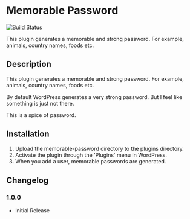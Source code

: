 # Memorable Password

[![Build Status](https://travis-ci.org/ko31/memorable-password.svg)](https://travis-ci.org/ko31/memorable-password)

This plugin generates a memorable and strong password. For example, animals, country names, foods etc.

## Description

This plugin generates a memorable and strong password. For example, animals, country names, foods etc.

By default WordPress generates a very strong password. But I feel like something is just not there.

This is a spice of password.

## Installation

1. Upload the memorable-password directory to the plugins directory.
2. Activate the plugin through the 'Plugins' menu in WordPress.
3. When you add a user, memorable passwords are generated.

## Changelog

### 1.0.0

* Initial Release


